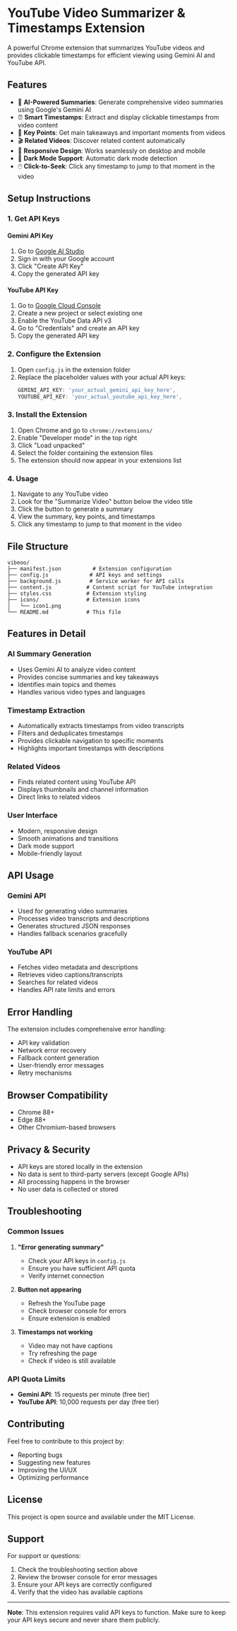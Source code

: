 # YouTube Video Summarizer & Timestamps Extension

A powerful Chrome extension that summarizes YouTube videos and provides clickable timestamps for efficient viewing using Gemini AI and YouTube API.

## Features

- 🎯 **AI-Powered Summaries**: Generate comprehensive video summaries using Google's Gemini AI
- ⏰ **Smart Timestamps**: Extract and display clickable timestamps from video content
- 🔑 **Key Points**: Get main takeaways and important moments from videos
- 🎬 **Related Videos**: Discover related content automatically
- 📱 **Responsive Design**: Works seamlessly on desktop and mobile
- 🌙 **Dark Mode Support**: Automatic dark mode detection
- 🖱️ **Click-to-Seek**: Click any timestamp to jump to that moment in the video

## Setup Instructions

### 1. Get API Keys

#### Gemini API Key
1. Go to [Google AI Studio](https://makersuite.google.com/app/apikey)
2. Sign in with your Google account
3. Click "Create API Key"
4. Copy the generated API key

#### YouTube API Key
1. Go to [Google Cloud Console](https://console.cloud.google.com/)
2. Create a new project or select existing one
3. Enable the YouTube Data API v3
4. Go to "Credentials" and create an API key
5. Copy the generated API key

### 2. Configure the Extension

1. Open `config.js` in the extension folder
2. Replace the placeholder values with your actual API keys:
   ```javascript
   GEMINI_API_KEY: 'your_actual_gemini_api_key_here',
   YOUTUBE_API_KEY: 'your_actual_youtube_api_key_here',
   ```

### 3. Install the Extension

1. Open Chrome and go to `chrome://extensions/`
2. Enable "Developer mode" in the top right
3. Click "Load unpacked"
4. Select the folder containing the extension files
5. The extension should now appear in your extensions list

### 4. Usage

1. Navigate to any YouTube video
2. Look for the "Summarize Video" button below the video title
3. Click the button to generate a summary
4. View the summary, key points, and timestamps
5. Click any timestamp to jump to that moment in the video

## File Structure

```
vibeoo/
├── manifest.json          # Extension configuration
├── config.js             # API keys and settings
├── background.js         # Service worker for API calls
├── content.js           # Content script for YouTube integration
├── styles.css           # Extension styling
├── icons/               # Extension icons
│   └── icon1.png
└── README.md            # This file
```

## Features in Detail

### AI Summary Generation
- Uses Gemini AI to analyze video content
- Provides concise summaries and key takeaways
- Identifies main topics and themes
- Handles various video types and languages

### Timestamp Extraction
- Automatically extracts timestamps from video transcripts
- Filters and deduplicates timestamps
- Provides clickable navigation to specific moments
- Highlights important timestamps with descriptions

### Related Videos
- Finds related content using YouTube API
- Displays thumbnails and channel information
- Direct links to related videos

### User Interface
- Modern, responsive design
- Smooth animations and transitions
- Dark mode support
- Mobile-friendly layout

## API Usage

### Gemini API
- Used for generating video summaries
- Processes video transcripts and descriptions
- Generates structured JSON responses
- Handles fallback scenarios gracefully

### YouTube API
- Fetches video metadata and descriptions
- Retrieves video captions/transcripts
- Searches for related videos
- Handles API rate limits and errors

## Error Handling

The extension includes comprehensive error handling:
- API key validation
- Network error recovery
- Fallback content generation
- User-friendly error messages
- Retry mechanisms

## Browser Compatibility

- Chrome 88+
- Edge 88+
- Other Chromium-based browsers

## Privacy & Security

- API keys are stored locally in the extension
- No data is sent to third-party servers (except Google APIs)
- All processing happens in the browser
- No user data is collected or stored

## Troubleshooting

### Common Issues

1. **"Error generating summary"**
   - Check your API keys in `config.js`
   - Ensure you have sufficient API quota
   - Verify internet connection

2. **Button not appearing**
   - Refresh the YouTube page
   - Check browser console for errors
   - Ensure extension is enabled

3. **Timestamps not working**
   - Video may not have captions
   - Try refreshing the page
   - Check if video is still available

### API Quota Limits

- **Gemini API**: 15 requests per minute (free tier)
- **YouTube API**: 10,000 requests per day (free tier)

## Contributing

Feel free to contribute to this project by:
- Reporting bugs
- Suggesting new features
- Improving the UI/UX
- Optimizing performance

## License

This project is open source and available under the MIT License.

## Support

For support or questions:
1. Check the troubleshooting section above
2. Review the browser console for error messages
3. Ensure your API keys are correctly configured
4. Verify that the video has available captions

---

**Note**: This extension requires valid API keys to function. Make sure to keep your API keys secure and never share them publicly. 